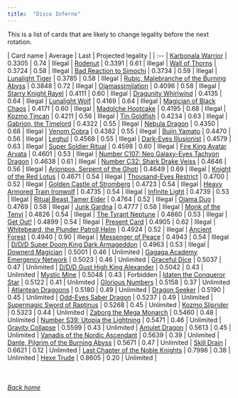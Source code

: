 ```yaml
---
title:  "Disco Inferno"
---
```


This is a list of cards that are likely to change legality before the next rotation.

| Card name | Average | Last | Projected legality |
| :-- |
[Karbonala Warrior](https://db.ygoprodeck.com/card/?search=Karbonala%20Warrior) | 0.3305 | 0.74 | Illegal |
[Rodenut](https://db.ygoprodeck.com/card/?search=Rodenut) | 0.3391 | 0.61 | Illegal |
[Wall of Thorns](https://db.ygoprodeck.com/card/?search=Wall%20of%20Thorns) | 0.3724 | 0.58 | Illegal |
[Bad Reaction to Simochi](https://db.ygoprodeck.com/card/?search=Bad%20Reaction%20to%20Simochi) | 0.3734 | 0.59 | Illegal |
[Lunalight Tiger](https://db.ygoprodeck.com/card/?search=Lunalight%20Tiger) | 0.3785 | 0.58 | Illegal |
[Rubic, Malebranche of the Burning Abyss](https://db.ygoprodeck.com/card/?search=Rubic,%20Malebranche%20of%20the%20Burning%20Abyss) | 0.3848 | 0.72 | Illegal |
[Ojamassimilation](https://db.ygoprodeck.com/card/?search=Ojamassimilation) | 0.4096 | 0.58 | Illegal |
[Starry Knight Rayel](https://db.ygoprodeck.com/card/?search=Starry%20Knight%20Rayel) | 0.4111 | 0.60 | Illegal |
[Dragunity Whirlwind](https://db.ygoprodeck.com/card/?search=Dragunity%20Whirlwind) | 0.4135 | 0.64 | Illegal |
[Lunalight Wolf](https://db.ygoprodeck.com/card/?search=Lunalight%20Wolf) | 0.4169 | 0.64 | Illegal |
[Magician of Black Chaos](https://db.ygoprodeck.com/card/?search=Magician%20of%20Black%20Chaos) | 0.4171 | 0.60 | Illegal |
[Madolche Hootcake](https://db.ygoprodeck.com/card/?search=Madolche%20Hootcake) | 0.4195 | 0.68 | Illegal |
[Kozmo Tincan](https://db.ygoprodeck.com/card/?search=Kozmo%20Tincan) | 0.4211 | 0.56 | Illegal |
[Tin Goldfish](https://db.ygoprodeck.com/card/?search=Tin%20Goldfish) | 0.4234 | 0.63 | Illegal |
[Gabrion, the Timelord](https://db.ygoprodeck.com/card/?search=Gabrion,%20the%20Timelord) | 0.4322 | 0.55 | Illegal |
[Nebula Dragon](https://db.ygoprodeck.com/card/?search=Nebula%20Dragon) | 0.4350 | 0.68 | Illegal |
[Venom Cobra](https://db.ygoprodeck.com/card/?search=Venom%20Cobra) | 0.4382 | 0.55 | Illegal |
[Bujin Yamato](https://db.ygoprodeck.com/card/?search=Bujin%20Yamato) | 0.4470 | 0.56 | Illegal |
[Leghul](https://db.ygoprodeck.com/card/?search=Leghul) | 0.4568 | 0.55 | Illegal |
[Dark-Eyes Illusionist](https://db.ygoprodeck.com/card/?search=Dark-Eyes%20Illusionist) | 0.4579 | 0.63 | Illegal |
[Super Soldier Ritual](https://db.ygoprodeck.com/card/?search=Super%20Soldier%20Ritual) | 0.4598 | 0.60 | Illegal |
[Fire King Avatar Arvata](https://db.ygoprodeck.com/card/?search=Fire%20King%20Avatar%20Arvata) | 0.4601 | 0.53 | Illegal |
[Number C107: Neo Galaxy-Eyes Tachyon Dragon](https://db.ygoprodeck.com/card/?search=Number%20C107:%20Neo%20Galaxy-Eyes%20Tachyon%20Dragon) | 0.4638 | 0.61 | Illegal |
[Number C32: Shark Drake Veiss](https://db.ygoprodeck.com/card/?search=Number%20C32:%20Shark%20Drake%20Veiss) | 0.4646 | 0.56 | Illegal |
[Arionpos, Serpent of the Ghoti](https://db.ygoprodeck.com/card/?search=Arionpos,%20Serpent%20of%20the%20Ghoti) | 0.4649 | 0.69 | Illegal |
[Knight of the Red Lotus](https://db.ygoprodeck.com/card/?search=Knight%20of%20the%20Red%20Lotus) | 0.4671 | 0.54 | Illegal |
[Thousand-Eyes Restrict](https://db.ygoprodeck.com/card/?search=Thousand-Eyes%20Restrict) | 0.4700 | 0.52 | Illegal |
[Golden Castle of Stromberg](https://db.ygoprodeck.com/card/?search=Golden%20Castle%20of%20Stromberg) | 0.4723 | 0.54 | Illegal |
[Heavy Armored Train Ironwolf](https://db.ygoprodeck.com/card/?search=Heavy%20Armored%20Train%20Ironwolf) | 0.4735 | 0.54 | Illegal |
[Infinite Light](https://db.ygoprodeck.com/card/?search=Infinite%20Light) | 0.4739 | 0.53 | Illegal |
[Ritual Beast Tamer Elder](https://db.ygoprodeck.com/card/?search=Ritual%20Beast%20Tamer%20Elder) | 0.4764 | 0.52 | Illegal |
[Ojama Duo](https://db.ygoprodeck.com/card/?search=Ojama%20Duo) | 0.4769 | 0.58 | Illegal |
[Junk Gardna](https://db.ygoprodeck.com/card/?search=Junk%20Gardna) | 0.4777 | 0.58 | Illegal |
[Monk of the Tenyi](https://db.ygoprodeck.com/card/?search=Monk%20of%20the%20Tenyi) | 0.4826 | 0.54 | Illegal |
[The Tyrant Neptune](https://db.ygoprodeck.com/card/?search=The%20Tyrant%20Neptune) | 0.4860 | 0.53 | Illegal |
[Get Out!](https://db.ygoprodeck.com/card/?search=Get%20Out!) | 0.4899 | 0.54 | Illegal |
[Present Card](https://db.ygoprodeck.com/card/?search=Present%20Card) | 0.4905 | 0.62 | Illegal |
[Whitebeard, the Plunder Patroll Helm](https://db.ygoprodeck.com/card/?search=Whitebeard,%20the%20Plunder%20Patroll%20Helm) | 0.4924 | 0.52 | Illegal |
[Ancient Forest](https://db.ygoprodeck.com/card/?search=Ancient%20Forest) | 0.4940 | 0.90 | Illegal |
[Messenger of Peace](https://db.ygoprodeck.com/card/?search=Messenger%20of%20Peace) | 0.4943 | 0.54 | Illegal |
[D/D/D Super Doom King Dark Armageddon](https://db.ygoprodeck.com/card/?search=D/D/D%20Super%20Doom%20King%20Dark%20Armageddon) | 0.4963 | 0.53 | Illegal |
[Downerd Magician](https://db.ygoprodeck.com/card/?search=Downerd%20Magician) | 0.5001 | 0.46 | Unlimited |
[Gagaga Academy Emergency Network](https://db.ygoprodeck.com/card/?search=Gagaga%20Academy%20Emergency%20Network) | 0.5023 | 0.46 | Unlimited |
[Graceful Dice](https://db.ygoprodeck.com/card/?search=Graceful%20Dice) | 0.5037 | 0.47 | Unlimited |
[D/D/D Gust High King Alexander](https://db.ygoprodeck.com/card/?search=D/D/D%20Gust%20High%20King%20Alexander) | 0.5042 | 0.43 | Unlimited |
[Mystic Mine](https://db.ygoprodeck.com/card/?search=Mystic%20Mine) | 0.5048 | 0.43 | Forbidden |
[Idaten the Conqueror Star](https://db.ygoprodeck.com/card/?search=Idaten%20the%20Conqueror%20Star) | 0.5122 | 0.41 | Unlimited |
[Glorious Numbers](https://db.ygoprodeck.com/card/?search=Glorious%20Numbers) | 0.5158 | 0.37 | Unlimited |
[Atlantean Dragoons](https://db.ygoprodeck.com/card/?search=Atlantean%20Dragoons) | 0.5180 | 0.49 | Unlimited |
[Dragon Seeker](https://db.ygoprodeck.com/card/?search=Dragon%20Seeker) | 0.5190 | 0.45 | Unlimited |
[Odd-Eyes Saber Dragon](https://db.ygoprodeck.com/card/?search=Odd-Eyes%20Saber%20Dragon) | 0.5237 | 0.49 | Unlimited |
[Supermagic Sword of Raptinus](https://db.ygoprodeck.com/card/?search=Supermagic%20Sword%20of%20Raptinus) | 0.5268 | 0.45 | Unlimited |
[Kozmo Sliprider](https://db.ygoprodeck.com/card/?search=Kozmo%20Sliprider) | 0.5323 | 0.44 | Unlimited |
[Zaborg the Mega Monarch](https://db.ygoprodeck.com/card/?search=Zaborg%20the%20Mega%20Monarch) | 0.5460 | 0.48 | Unlimited |
[Number S39: Utopia the Lightning](https://db.ygoprodeck.com/card/?search=Number%20S39:%20Utopia%20the%20Lightning) | 0.5471 | 0.46 | Unlimited |
[Gravity Collapse](https://db.ygoprodeck.com/card/?search=Gravity%20Collapse) | 0.5599 | 0.43 | Unlimited |
[Amulet Dragon](https://db.ygoprodeck.com/card/?search=Amulet%20Dragon) | 0.5613 | 0.45 | Unlimited |
[Vanadis of the Nordic Ascendant](https://db.ygoprodeck.com/card/?search=Vanadis%20of%20the%20Nordic%20Ascendant) | 0.5639 | 0.39 | Unlimited |
[Dante, Pilgrim of the Burning Abyss](https://db.ygoprodeck.com/card/?search=Dante,%20Pilgrim%20of%20the%20Burning%20Abyss) | 0.5671 | 0.47 | Unlimited |
[Skill Drain](https://db.ygoprodeck.com/card/?search=Skill%20Drain) | 0.6621 | 0.12 | Unlimited |
[Last Chapter of the Noble Knights](https://db.ygoprodeck.com/card/?search=Last%20Chapter%20of%20the%20Noble%20Knights) | 0.7998 | 0.38 | Unlimited |
[Hexe Trude](https://db.ygoprodeck.com/card/?search=Hexe%20Trude) | 0.8605 | 0.20 | Unlimited |

<br>

###### [Back home](index)